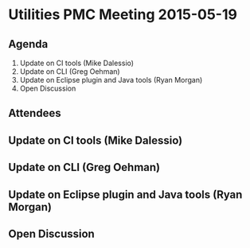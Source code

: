 # Utilities PMC Meeting 2015-05-19

## Agenda

1. Update on CI tools (Mike Dalessio)
2. Update on CLI (Greg Oehman)
3. Update on Eclipse plugin and Java tools (Ryan Morgan)
4. Open Discussion


## Attendees


## Update on CI tools (Mike Dalessio)


## Update on CLI (Greg Oehman)


## Update on Eclipse plugin and Java tools (Ryan Morgan)


## Open Discussion
